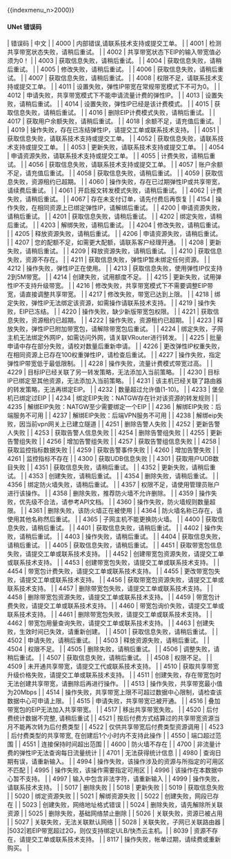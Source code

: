 {{indexmenu_n>2000}}

#### UNet 错误码

| 错误码 | 中文                                                         |
| 4000   | 内部错误,请联系技术支持或提交工单。                          |
| 4001   | 检测共享带宽状态失败，请稍后重试。                           |
| 4002   | 共享带宽状态下EIP的输入带宽值必须为0！                       |
| 4003   | 获取信息失败，请稍后重试。                                   |
| 4004   | 获取信息失败，请稍后重试。                                   |
| 4005   | 修改失败，请稍后重试。                                       |
| 4006   | 获取信息失败，请稍后重试。                                   |
| 4007   | 获取信息失败，请稍后重试。                                   |
| 4008   | 权限不足，请联系技术支持或提交工单。                         |
| 4011   | 设置失败，弹性IP带宽在常规带宽模式下不可为0。                |
| 4012   | 申请失败，共享带宽模式下不能申请流量计费的弹性IP。           |
| 4013   | 设置失败，请稍后重试。                                       |
| 4014   | 设置失败，弹性IP已经是该计费模式。                           |
| 4015   | 获取信息失败，请稍后重试。                                   |
| 4016   | 删除EIP计费模式失败，请稍后重试。                            |
| 4017   | 获取用户余额失败，请稍后重试。                               |
| 4018   | 余额不足，请充值后重试。                                     |
| 4019   | 操作失败，存在已冻结弹性IP，请提交工单或联系技术支持。       |
| 4051   | 获取信息失败，请联系技术支持或提交工单。                     |
| 4052   | 获取信息失败，请联系技术支持或提交工单。                     |
| 4053   | 更新失败，请联系技术支持或提交工单。                         |
| 4054   | 申请资源失败，请联系技术支持或提交工单。                     |
| 4055   | 计费失败，请稍后重试。                                       |
| 4056   | 获取信息失败，请联系技术支持或提交工单。                     |
| 4057   | 账户余额不足，请充值后重试。                                 |
| 4058   | 获取信息失败，请稍后重试。                                   |
| 4059   | 获取信息失败，资源租约已超期。                               |
| 4060   | 操作失败，存在已过期弹性IP或共享带宽，请续费后重试。         |
| 4061   | 开启报文转发模式失败，请稍后重试。                           |
| 4062   | 计费失败，请稍后重试。                                       |
| 4067   | 存在未支付订单，请先付费后再恢复                             |
| 4154   | 操作失败，在相同资源上已绑定弹性IP，请解绑后重试。           |
| 4200   | 申请资源失败，请稍后重试。                                   |
| 4201   | 获取信息失败，请稍后重试。                                   |
| 4202   | 绑定失败，请稍后重试。                                       |
| 4203   | 解绑失败，请稍后重试。                                       |
| 4204   | 修改失败，请稍后重试。                                       |
| 4205   | 释放资源失败，请稍后重试。                                   |
| 4206   | 申请资源失败，请稍后重试。                                   |
| 4207   | 您的配额不足，如需更大配额，请联系客户经理开通。             |
| 4208   | 更新失败，请稍后重试。                                       |
| 4209   | 释放资源失败，请稍后重试。                                   |
| 4210   | 获取信息失败，资源不存在。                                   |
| 4211   | 获取信息失败，弹性IP暂未绑定任何资源。                       |
| 4212   | 操作失败，弹性IP正在使用。                                   |
| 4213   | 获取信息失败，使用弹性IP仅支持2到5M带宽。                    |
| 4214   | 创建失败，试用额度不足。                                     |
| 4215   | 更新失败，试用弹性IP不支持升级带宽。                         |
| 4216   | 修改失败，共享带宽模式下不需要调整EIP带宽，请直接调整共享带宽。 |
| 4217   | 修改失败，带宽已达到上限。                                   |
| 4218   | 绑定失败，弹性IP无法绑定该资源，如需操作请联系技术支持。     |
| 4219   | 操作失败，EIP已冻结。                                        |
| 4220   | 操作失败，缺少新版带宽包权限。                               |
| 4221   | 获取信息失败，资源租约已超期。                               |
| 4222   | 操作失败，资源租约已超期。                                   |
| 4223   | 释放失败，弹性IP已附加带宽包，请解除带宽包后重试。           |
| 4224   | 绑定失败，子网主机无法绑定外网IP，如需访问外网，请关联VRouter进行转发。 |
| 4225   | 批量申请中存在部分失败，请校对数量后重新申请。               |
| 4226   | 更改弹性IP权重失败，在相同资源上已存在100权重弹性IP，请检查后重试。 |
| 4227   | 操作失败，指定弹性IP带宽低于最低限制。                       |
| 4228   | 操作失败，流量计费模式带宽过高。                             |
| 4229   | 目标IP已经关联了另一转发策略，无法添加入当前策略。           |
| 4230   | 目标IP已绑定至其他资源，无法添加入当前策略。                 |
| 4231   | 该主机已经关联了路由器的转发策略，无法再绑定EIP。            |
| 4232   | 数量超过允许值(1-10)。                                       |
| 4233   | 堡垒机已绑定过EIP                                            |
| 4234   | 绑定EIP失败：NATGW存在针对该资源的转发规则                   |
| 4235   | 解绑EIP失败：NATGW至少需要绑定一个EIP                        |
| 4236   | 解绑EIP失败：后端服务不可用                                  |
| 4237   | 解绑EIP失败：后端VPN服务不可用                               |
| 4238   | 解绑eip失败，因当前vpn网关上已建立隧道                       |
| 4251   | 删除告警人失败                                               |
| 4252   | 更新告警人失败                                               |
| 4253   | 获取告警人信息失败                                           |
| 4254   | 删除告警组失败                                               |
| 4255   | 更新告警组失败                                               |
| 4256   | 增加告警组失败                                               |
| 4257   | 获取告警组信息失败                                           |
| 4258   | 获取监控指标数据失败                                         |
| 4259   | 获取告警事件失败                                             |
| 4260   | 增加告警失败                                                 |
| 4261   | 监控指标不存在                                               |
| 4300   | 获取UDB信息失败                                              |
| 4301   | 获取用户UDB数目失败                                          |
| 4351   | 获取信息失败，请稍后重试。                                   |
| 4352   | 更新失败，请稍后重试。                                       |
| 4353   | 创建失败，请稍后重试。                                       |
| 4354   | 删除失败，请稍后重试。                                       |
| 4356   | 绑定防火墙失败，请稍后重试。                                 |
| 4357   | 权限不足，请使用管理员账户进行该操作。                       |
| 4358   | 删除失败，推荐防火墙不允许删除。                             |
| 4359   | 操作失败，优先级不合法，请参考API文档。                      |
| 4360   | 操作失败，防火墙规则数量超限。                               |
| 4361   | 删除失败，该防火墙正在被使用                                 |
| 4364   | 防火墙名称已存在，请使用其他名称然后重试。                   |
| 4365   | 子网主机不能更换防火墙。                                     |
| 4400   | 获取信息失败，请稍后重试。                                   |
| 4401   | 获取信息失败，请稍后重试。                                   |
| 4402   | 操作失败，请稍后重试。                                       |
| 4403   | 操作失败，请稍后重试。                                       |
| 4404   | 获取信息失败，请稍后重试。                                   |
| 4405   | 获取信息失败，请稍后重试。                                   |
| 4451   | 获取带宽包信息失败，请提交工单或联系技术支持。               |
| 4452   | 创建带宽包资源失败，请提交工单或联系技术支持。               |
| 4453   | 创建带宽包失败，请提交工单或联系技术支持。                   |
| 4454   | 带宽包计费失败，请提交工单或联系技术支持。                   |
| 4455   | 更改带宽包失败，请提交工单或联系技术支持。                   |
| 4456   | 获取带宽包资源失败，请提交工单或联系技术支持。               |
| 4457   | 删除带宽包失败，请提交工单或联系技术支持。                   |
| 4458   | 删除带宽包资源失败，请提交工单或联系技术支持。               |
| 4459   | 带宽包计费失败，请提交工单或联系技术支持。                   |
| 4460   | 带宽包询价失败，请提交工单或联系技术支持。                   |
| 4461   | 删除带宽包失败，请提交工单或联系技术支持。                   |
| 4462   | 带宽包用量查询失败，请提交工单或联系技术支持。               |
| 4463   | 创建失败，生效时间已失效，请重新创建。                       |
| 4501   | 获取信息失败，请稍后重试。                                   |
| 4502   | 申请失败，请稍后重试。                                       |
| 4503   | 释放资源失败，请稍后重试。                                   |
| 4504   | 权限不足。                                                   |
| 4505   | 删除失败，请稍后重试。                                       |
| 4506   | 调整失败，请稍后重试。                                       |
| 4507   | 获取信息失败，请稍后重试。                                   |
| 4508   | 权限不足。                                                   |
| 4509   | 未开通共享带宽，请提交工代或联系技术支持。                   |
| 4510   | 获取共享带宽升级价格失败，请提交工单或联系技术支持。         |
| 4511   | 创建失败，存在带宽包时无法创建共享带宽，请删除后再进行操作。 |
| 4513   | 操作失败，共享带宽最小值为20Mbps                             |
| 4514   | 操作失败，共享带宽上限不可超过数据中心限制，请检查该数据中心可申请上限。 |
| 4515   | 申请失败，共享带宽已被开通。                                 |
| 4516   | 叠加带宽包的EIP无法加入共享带宽。                            |
| 4517   | 移出共享带宽失败。                                           |
| 4520   | 后付费统计数据不完整, 请稍后重试                             |
| 4521   | 按后付费方式结算过的共享带宽资源当月不能再次转为后付费类型   |
| 4522   | 仅供共享带宽后付费类型资源调用                               |
| 4523   | 后付费类型的共享带宽, 在创建后1个小时内不支持此操作          |
| 4550   | 端口超过范围                                                 |
| 4551   | 连接保持时间超出范围                                         |
| 4600   | 防火墙不存在                                                 |
| 4700   | 非流量计费的弹性IP无法查询每日流量统计                       |
| 4701   | 无法获得统计信息                                             |
| 4980   | 查询日期有误，请重新输入。                                   |
| 4994   | 操作失败，该操作涉及的资源与所指定的可用区不匹配             |
| 4995   | 操作失败，该操作需要指定可用区                               |
| 4996   | 该操作在本数据中心暂不支持。                                 |
| 4997   | 输入中包含非法字符，请重新输入                               |
| 4999   | 操作失败，请联系技术支持。                                   |
| 5017   | 删除失败                                                     |
| 5018   | 更新失败                                                     |
| 5019   | 获取信息失败                                                 |
| 5020   | 绑定资源失败                                                 |
| 5021   | 解绑资源失败                                                 |
| 5022   | 创建失败，网段已存在                                         |
| 5023   | 创建失败，网络地址格式错误                                   |
| 5024   | 删除失败，请先解除所关联资源                                 |
| 5025   | 删除失败，基础网络禁止删除                                   |
| 5026   | 关联失败，资源已被占用                                       |
| 5027   | 关联失败，无法关联默认网络                                   |
| 5028   | 关联失败，子网已关联路由器                                   |
|5032|若EIP带宽超过2G，则仅支持绑定ULB/快杰云主机。|
| 8039   | 资源不存在，请提交工单或联系技术支持。                       |
| 8117   | 操作失败，帐单过期，请续费或重新购买。                       |

